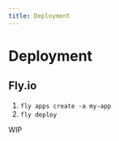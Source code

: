 ```yaml
---
title: Deployment
---
```


# Deployment

## Fly.io

1. `fly apps create -a my-app`
2. `fly deploy`

WIP
